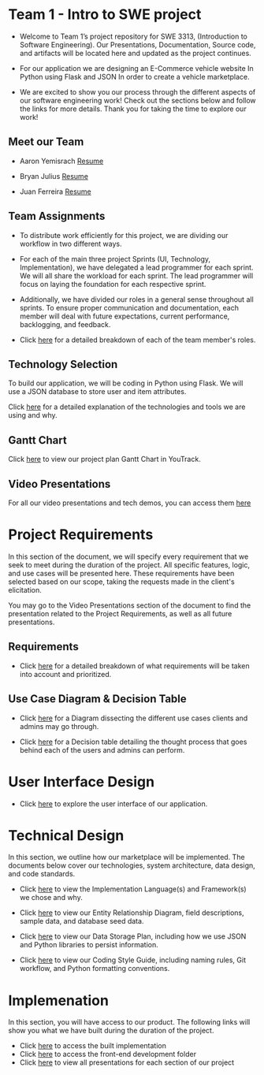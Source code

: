 # Team 1 - Intro to SWE project

* Welcome to Team 1’s project repository for SWE 3313, (Introduction to Software Engineering). Our Presentations, Documentation, Source code, and artifacts will be located here and updated as the project continues.


* For our application we are designing an E-Commerce vehicle website In Python using Flask and JSON In order to create a vehicle marketplace. 

* We are excited to show you our process through the different aspects of our software engineering work! Check out the sections below and follow the links for more details. Thank you for taking the time to explore our work!

## Meet our Team

* Aaron Yemisrach   [Resume](Aaron_Resume.md)

* Bryan Julius      [Resume](Bryan_Resume.md)

* Juan Ferreira     [Resume](Juan_Resume.md)

## Team Assignments 
* To distribute work efficiently for this project, we are dividing our workflow in two different ways. 
* For each of the main three project Sprints (UI, Technology, Implementation), we have delegated a lead programmer for each sprint. We will all share the workload for each sprint. The lead programmer will focus on laying the foundation for each respective sprint.
* Additionally, we have divided our roles in a general sense throughout all sprints. To ensure proper communication and documentation, each member will deal with future expectations, current performance, backlogging, and feedback.

* Click [here](TeamAssignments.md) for a detailed breakdown of each of the team member's roles.

## Technology Selection
To build our application, we will be coding in Python using Flask. We will use a JSON database to store user and item attributes.

Click [here](Technology_Description.md) for a detailed explanation of the technologies and tools we are using and why.

## Gantt Chart

Click [here](https://motorsports.youtrack.cloud/gantt-charts/226-0) to view our project plan Gantt Chart in YouTrack.

## Video Presentations
For all our video presentations and tech demos, you can access them [here](Video_Presentations.md)


# Project Requirements

In this section of the document, we will specify every requirement that we seek to meet during the duration of the project. All specific features, logic, and use cases will be presented here. These requirements have been selected based on our scope, taking the requests made in the client's elicitation.

You may go to the Video Presentations section of the document to find the presentation related to the Project Requirements, as well as all future presentations.

## Requirements

* Click [here](Requirement_Writing.md) for a detailed breakdown of what requirements will be taken into account and prioritized.

## Use Case Diagram & Decision Table

* Click [here](Use_Case_Diagram.png) for a Diagram dissecting the different use cases clients and admins may go through. 

* Click [here](Decision_Table.md) for a Decision table detailing the thought process that goes behind each of the users and admins can perform.

# User Interface Design

* Click [here](https://marvelapp.com/prototype/34176hi6) to explore the user interface of our application.

# Technical Design

In this section, we outline how our marketplace will be implemented. The documents below cover our technologies, system architecture, data design, and code standards.

* Click [here](https://github.com/NanoFerreira/SWE_MainProject_Team1/blob/main/Implementation%20Language%28s%29%20and%20Framework%28s%29.md) to view the Implementation Language(s) and Framework(s) we chose and why.

* Click [here](https://github.com/NanoFerreira/SWE_MainProject_Team1/blob/main/Data_Fields_And_ERD.md) to view our Entity Relationship Diagram, field descriptions, sample data, and database seed data.

* Click [here](https://github.com/NanoFerreira/SWE_MainProject_Team1/blob/main/data_storage_plan.md) to view our Data Storage Plan, including how we use JSON and Python libraries to persist information.

* Click [here](https://github.com/NanoFerreira/SWE_MainProject_Team1/blob/main/Coding%20style%20Guide.md) to view our Coding Style Guide, including naming rules, Git workflow, and Python formatting conventions.


# Implemenation
In this section, you will have access to our product. The following links will show you what we have built during the duration of the project.

* Click [here]() to access the built implementation
* Click [here]() to access the front-end development folder
* Click [here]() to view all presentations for each section of our project



